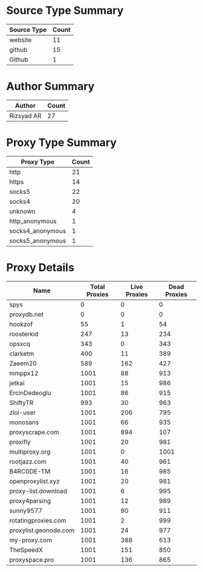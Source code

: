 # Source Type Summary

| Source Type | Count |
|-------------|-------|
| website | 11 |
| github | 15 |
| Github | 1 |


# Author Summary

| Author | Count |
|--------|-------|
| Rizsyad AR | 27 |


# Proxy Type Summary

| Proxy Type | Count |
|------------|-------|
| http | 21 |
| https | 14 |
| socks5 | 22 |
| socks4 | 20 |
| unknown | 4 |
| http_anonymous | 1 |
| socks4_anonymous | 1 |
| socks5_anonymous | 1 |


# Proxy Details

| Name | Total Proxies | Live Proxies | Dead Proxies |
|------|---------------|--------------|---------------|
| spys | 0 | 0 | 0 |
| proxydb.net | 0 | 0 | 0 |
| hookzof | 55 | 1 | 54 |
| roosterkid | 247 | 13 | 234 |
| opsxcq | 343 | 0 | 343 |
| clarketm | 400 | 11 | 389 |
| Zaeem20 | 589 | 162 | 427 |
| mmppx12 | 1001 | 88 | 913 |
| jetkai | 1001 | 15 | 986 |
| ErcinDedeoglu | 1001 | 86 | 915 |
| ShiftyTR | 993 | 30 | 963 |
| zloi-user | 1001 | 206 | 795 |
| monosans | 1001 | 66 | 935 |
| proxyscrape.com | 1001 | 894 | 107 |
| proxifly | 1001 | 20 | 981 |
| multiproxy.org | 1001 | 0 | 1001 |
| rootjazz.com | 1001 | 40 | 961 |
| B4RC0DE-TM | 1001 | 16 | 985 |
| openproxylist.xyz | 1001 | 20 | 981 |
| proxy-list.download | 1001 | 6 | 995 |
| proxy4parsing | 1001 | 12 | 989 |
| sunny9577 | 1001 | 90 | 911 |
| rotatingproxies.com | 1001 | 2 | 999 |
| proxylist.geonode.com | 1001 | 24 | 977 |
| my-proxy.com | 1001 | 388 | 613 |
| TheSpeedX | 1001 | 151 | 850 |
| proxyspace.pro | 1001 | 136 | 865 |
